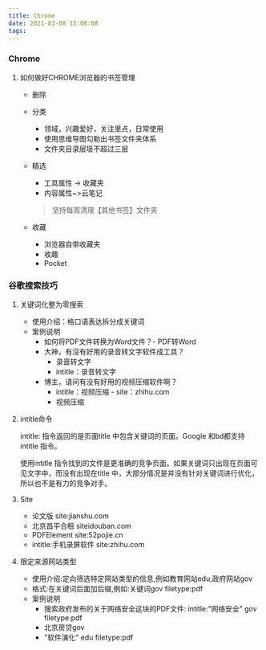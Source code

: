 ```yaml
---
title: Chrome
date: 2021-03-08 15:08:08
tags:
---
```

### Chrome

[小森林导航]: http://hao.xsld.com/

1. 如何做好CHROME浏览器的书签管理

   - 删除

   - 分类

     - 领域，兴趣爱好，关注里点，日常使用
     - 使用思维导图勾勒出书签文件夹体系
     - 文件夹目录层圾不超过三层

   - 精选

     - 工具属性 -> 收藏夹
     - 内容属性~>云笔记

     > 坚持每周清理【其他书签】文件夹

   - 收藏

     - 浏览器自带收藏夹
     - 收趣
     - Pocket

### 谷歌搜索技巧

1. 关键词化整为零搜索

   - 使用介绍：格口语表达拆分成关键词
   - 案例说明
     - 如何将PDF文件转换为Word文件？- PDF转Word
     - 大神，有沒有好用的录音转文字软件成工具？
       - 录啬转文字
       - intitle：录音转文字
     - 博主，请问有没有好用的视频压缩软件啊？
       - intitle：视频压缩 - site：zhihu.com
       - 视频压缩

2. intitle命令

   intitle: 指令返回的是页面title 中包含关键词的页面。Google 和bd都支持intitle 指令。

   使用intitle 指令找到的文件是更准确的竞争页面。如果关键词只出现在页面可见文字中，而没有出现在title 中，大部分情况是并没有针对关键词进行优化，所以也不是有力的竞争对手。

3. Site

   - 论文版 site:jianshu.com
   - 北京昌平合租 siteidouban.com 
   - PDFEIement site:52pojie.cn
   - intitle:手机录屏软件 site:zhihu.com

4. 限定来源网站类型

   - 使用介绍:定向筛选特定网站类型的信息,例如教育网站edu,政府网站gov
   - 格式:在关键词后面加后缀,例如:关键词gov filetype:pdf
   - 案例说明
     - 搜索政府发布的关于网络安全这块的PDF文件: intitle:"网络安全" gov filetype:pdf
     - 北京房贷gov
     - "软件演化" edu filetype:pdf